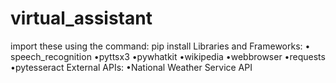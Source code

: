 # virtual_assistant
import these using the command: pip install 
Libraries and Frameworks:
• speech_recognition
•pyttsx3
•pywhatkit
•wikipedia
•webbrowser
•requests
•pytesseract
External APIs:
•National Weather Service API

